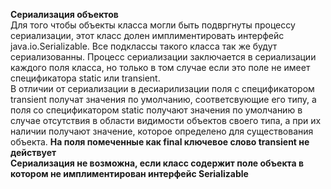 **Сериализация объектов**  
Для того чтобы объекты класса могли быть подвргнуты процессу сериализации, этот класс долен имплиментировать
интерфейс java.io.Serializable.
Все подклассы такого класса так же будут сериализованны. Процесс сериализации заключается в сериализации
каждого поля класса, но только в том случае если это поле не имеет спецификатора static или transient.  
В отличии от сериализации в десиарилизации поля с спецификатором transient получат значения по умолчанию, соответсвующие
его типу, а поля со спецификатором static получают значения по умолчанию в случае отсутствия в области видимости 
объектов своего типа, а при их наличии получают значение, которое определено для существования объекта. 
**На поля помеченные как final ключевое слово transient не действует**  
**Сериализация не возможна, если класс содержит поле объекта в котором не имплиментирован интерфейс Serializable**